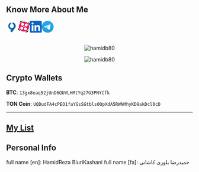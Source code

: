 ## Know More About Me 

<p align="center">
<a target="_blank" href="https://virgool.io/@hamidb80">
  <img align="left" width="32px" alt="Hamid's Virgool" src="img/virgool.png" />
</a>
<a target="_blank" href="https://www.aparat.com/hamidb80">
  <img align="left" width="32px" alt="Hamid's Aparat" src="img/aparat.png" />
</a>
<a target="_blank" href="https://www.linkedin.com">
  <img align="left" width="32px" alt="Hamid's" src="img/linkedin.svg" />
</a> 
<a target="_blank" href="https://t.me/hamidb80">
  <img align="left" width="32px" alt="Hamid's Telegram" src="img/tg.svg" />
</a>
</p>

<br/>
<br/>
<br/>

<p align="center">
  <img src="https://github-readme-stats.vercel.app/api?username=hamidb80&show_icons=true" alt="hamidb80" />
</p>
<p align="center">
  <img src="https://github-profile-summary-cards.vercel.app/api/cards/repos-per-language?username=hamidb80&theme=vue" alt="hamidb80" />
</p>


## Crypto Wallets
**BTC**:
`13gx8eaq52jUnD6QUVLHMtYq27G3PNYCfk`

**TON Coin**:
`UQDudFA4cPEO1faYGsSGtbls0OpXdA5RWNMhyKD9akDcl0cD`

---------------
## [My List](https://github.com/hamidb80/reading_list)

## Personal Info
full name [en]: HamidReza BluriKashani
full name [fa]: حمیدرضا بلوری کاشانی
